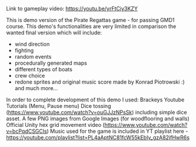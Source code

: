 Link to gameplay video: https://youtu.be/yrFtCiy3KZY

This is demo version of the Pirate Regattas game - for passing GMD1 course. 
This demo's functionalities are very limited in comparison the wanted final version which will include:
- wind direction
- fighting
- random events
- procedurally generated maps
- different types of boats
- crew choice
- redone sprites and original music score made by Konrad Piotrowski :)
and much more...


In order to complete development of this demo I used:
Brackeys Youtube Tutorials (Menu, Pause menu)
Dice tossing (https://www.youtube.com/watch?v=ouGJJzNPsSk) including simple dice asset.
A few PNG images from Google Images (for woodflooring and walls)
Official Unity hex grid movement video (https://www.youtube.com/watch?v=bcPqdCSGCls)
Music used for the game is included in YT playlist here - https://youtube.com/playlist?list=PL4aAptNC81fcW55kEbIy_gzA82jfHwR6s


